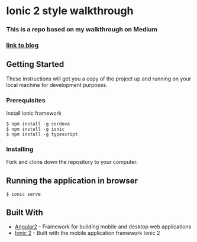 # Ionic 2 style walkthrough

### This is a repo based on my walkthrough on Medium
### [link to blog](https://medium.com/craft-academy/a-beginners-guide-on-how-to-style-an-ionic-2-mobile-app-dd7469c365af#.mjwhks750)

## Getting Started

These instructions will get you a copy of the project up and running on your local machine for development purposes.

### Prerequisites

Install ionic framework
```
$ npm install -g cordova
$ npm install -g ionic
$ npm install -g typescript
```

### Installing

Fork and clone down the repository to your computer.

## Running the application in browser

```
$ ionic serve
```

## Built With
* [Angular2](https://angular.io/) - Framework for building mobile and desktop web applications
* [Ionic 2](http://ionicframework.com) - Built with the mobile application framework Ionic 2
